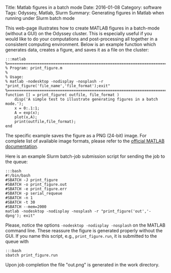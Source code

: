 Title: Matlab figures in a batch mode
Date: 2016-01-08
Category: software
Tags: Odyssey, Matlab, Slurm
Summary: Generating figures in Matlab when running under Slurm batch mode

This web-page illustrates how to create MATLAB figures in a batch-mode (without a GUI) on the Odyssey cluster. This is especially useful if you would like to do your computations and post-processing all together in a consistent computing environment. Below is an example function which generates data, creates a figure, and saves it as a file on the cluster:

    :::matlab
    %========================================================================================= 
    % Program: print_figure.m 
    % 
    % Usage: 
    % matlab -nodesktop -nodisplay -nosplash -r "print_figure('file_name','file_format');exit"
    %========================================================================================= 
    function [] = print_figure( outfile, file_format ) 
        disp('A simple test to illustrate generating figures in a batch mode.'); 
        x = 0:.1:1; 
        A = exp(x); 
        plot(x,A); 
        print(outfile,file_format); 
    end

The specific example saves the figure as a PNG (24-bit) image. For complete list of available image formats, please refer to the [official MATLAB documentation](http://www.mathworks.com/help/matlab/ref/print.html#input_argument_formattype). 

Here is an example Slurm batch-job submission script for sending the job to the queue:

    :::bash
    #!/bin/bash 
    #SBATCH -J print_figure 
    #SBATCH -o print_figure.out 
    #SBATCH -e print_figure.err 
    #SBATCH -p serial_requeue 
    #SBATCH -n 1 
    #SBATCH -t 30 
    #SBATCH --mem=2000 
    matlab -nodesktop -nodisplay -nosplash -r "print_figure('out','-dpng'); exit"

Please, notice the options `-nodesktop -nodisplay -nosplash` on the MATLAB command line. These reassure the figure is generated properly without the GUI. If you name this script, e.g., `print_figure.run`, it is submitted to the queue with

    :::bash
    sbatch print_figure.run

Upon job completion the file "out.png" is generated in the work directory.
